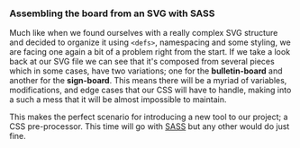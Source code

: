 ### Assembling the board from an SVG with SASS

Much like when we found ourselves with a really complex SVG structure and decided to organize it using `<defs>`, namespacing and some styling, we are facing one again a bit of a problem right from the start. If we take a look back at our SVG file we can see that it's composed from several pieces which in some cases, have two variations; one for the **bulletin-board** and another for the **sign-board**. This means there will be a myriad of variables, modifications, and edge cases that our CSS will have to handle, making into a such a mess that it will be almost impossible to maintain.

This makes the perfect scenario for introducing a new tool to our project; a CSS pre-processor. This time will go with [SASS] but any other would do just fine.





[SASS]: https://sass-lang.com/
